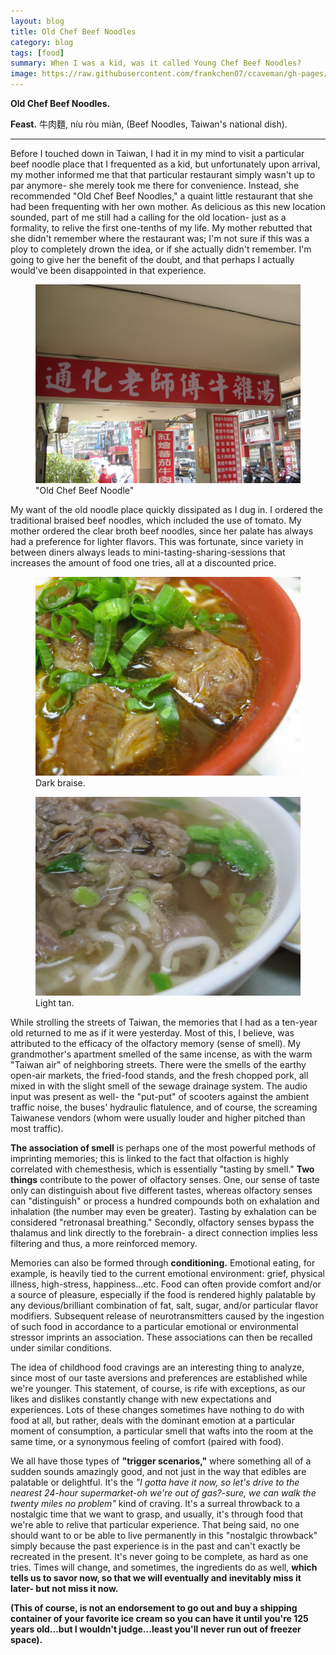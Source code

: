 ```yaml
---
layout: blog
title: Old Chef Beef Noodles
category: blog
tags: [food]  
summary: When I was a kid, was it called Young Chef Beef Noodles?
image: https://raw.githubusercontent.com/frankchen07/ccaveman/gh-pages/images/blog/022813_old_chef_beef_noodle_1_courtesy_fc.jpg
---
```


**Old Chef Beef Noodles.**

**Feast.** 牛肉麵, níu ròu miàn, (Beef Noodles, Taiwan's national dish).

---

Before I touched down in Taiwan, I had it in my mind to visit a particular beef noodle place that I frequented as a kid, but unfortunately upon arrival, my mother informed me that that particular restaurant simply wasn't up to par anymore- she merely took me there for convenience. Instead, she recommended "Old Chef Beef Noodles," a quaint little restaurant that she had been frequenting with her own mother. As delicious as this new location sounded, part of me still had a calling for the old location- just as a formality, to relive the first one-tenths of my life. My mother rebutted that she didn't remember where the restaurant was; I'm not sure if this was a ploy to completely drown the idea, or if she actually didn't remember. I'm going to give her the benefit of the doubt, and that perhaps I actually would've been disappointed in that experience.

<figure>
    <img src="https://raw.githubusercontent.com/frankchen07/ccaveman/gh-pages/images/blog/022813_old_chef_beef_noodle_1_courtesy_fc.jpg"></img>
    <figcaption>"Old Chef Beef Noodle"</figcaption>
</figure>

My want of the old noodle place quickly dissipated as I dug in. I ordered the traditional braised beef noodles, which included the use of tomato. My mother ordered the clear broth beef noodles, since her palate has always had a preference for lighter flavors. This was fortunate, since variety in between diners always leads to mini-tasting-sharing-sessions that increases the amount of food one tries, all at a discounted price.

<figure>
    <img src="https://raw.githubusercontent.com/frankchen07/ccaveman/gh-pages/images/blog/022813_old_chef_beef_noodle_2_courtesy_fc.jpg"></img>
    <figcaption>Dark braise.</figcaption>
</figure>

<figure>
    <img src="https://raw.githubusercontent.com/frankchen07/ccaveman/gh-pages/images/blog/022813_old_chef_beef_noodle_3_courtesy_fc.jpg"></img>
    <figcaption>Light tan.</figcaption>
</figure>

While strolling the streets of Taiwan, the memories that I had as a ten-year old returned to me as if it were yesterday. Most of this, I believe, was attributed to the efficacy of the olfactory memory (sense of smell). My grandmother's apartment smelled of the same incense, as with the warm "Taiwan air" of neighboring streets. There were the smells of the earthy open-air markets, the fried-food stands, and the fresh chopped pork, all mixed in with the slight smell of the sewage drainage system. The audio input was present as well- the "put-put" of scooters against the ambient traffic noise, the buses' hydraulic flatulence, and of course, the screaming Taiwanese vendors (whom were usually louder and higher pitched than most traffic).

**The association of smell** is perhaps one of the most powerful methods of imprinting memories; this is linked to the fact that olfaction is highly correlated with chemesthesis, which is essentially "tasting by smell." **Two things** contribute to the power of olfactory senses. One, our sense of taste only can distinguish about five different tastes, whereas olfactory senses can "distinguish" or process a hundred compounds both on exhalation and inhalation (the number may even be greater). Tasting by exhalation can be considered "retronasal breathing." Secondly, olfactory senses bypass the thalamus and link directly to the forebrain- a direct connection implies less filtering and thus, a more reinforced memory.

Memories can also be formed through **conditioning.** Emotional eating, for example, is heavily tied to the current emotional environment: grief, physical illness, high-stress, happiness...etc. Food can often provide comfort and/or a source of pleasure, especially if the food is rendered highly palatable by any devious/brilliant combination of fat, salt, sugar, and/or particular flavor modifiers. Subsequent release of neurotransmitters caused by the ingestion of such food in accordance to a particular emotional or environmental stressor imprints an association. These associations can then be recalled under similar conditions.

The idea of childhood food cravings are an interesting thing to analyze, since most of our taste aversions and preferences are established while we're younger. This statement, of course, is rife with exceptions, as our likes and dislikes constantly change with new expectations and experiences. Lots of these changes sometimes have nothing to do with food at all, but rather, deals with the dominant emotion at a particular moment of consumption, a particular smell that wafts into the room at the same time, or a synonymous feeling of comfort (paired with food).

We all have those types of **"trigger scenarios,"** where something all of a sudden sounds amazingly good, and not just in the way that edibles are palatable or delightful. It's the *"I gotta have it now, so let's drive to the nearest 24-hour supermarket-oh we're out of gas?-sure, we can walk the twenty miles no problem"* kind of craving. It's a surreal throwback to a nostalgic time that we want to grasp, and usually, it's through food that we're able to relive that particular experience. That being said, no one should want to or be able to live permanently in this "nostalgic throwback" simply because the past experience is in the past and can't exactly be recreated in the present. It's never going to be complete, as hard as one tries. Times will change, and sometimes, the ingredients do as well, **which tells us to savor now, so that we will eventually and inevitably miss it later- but not miss it now.**

**(This of course, is not an endorsement to go out and buy a shipping container of your favorite ice cream so you can have it until you're 125 years old...but I wouldn't judge...least you'll never run out of freezer space).**

